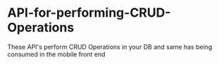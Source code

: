 # API-for-performing-CRUD-Operations
These API's perform CRUD Operations in your DB and same has being consumed in the mobile front end
